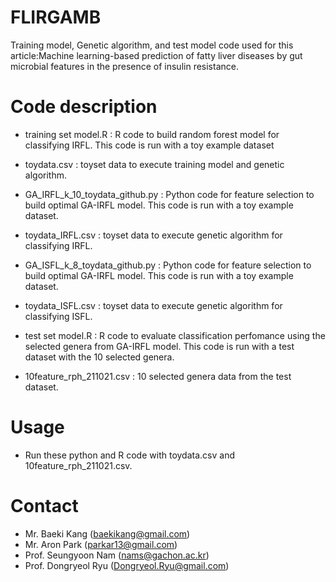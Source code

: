 # FLIRGAMB
Training model, Genetic algorithm, and test model code used for this article:Machine learning-based prediction of fatty liver diseases by gut microbial features in the presence of insulin resistance.

# Code description
- training set model.R : R code to build random forest model for classifying IRFL. This code is run with a toy example dataset
- toydata.csv : toyset data to execute training model and genetic algorithm.
- GA_IRFL_k_10_toydata_github.py : Python code for feature selection to build optimal GA-IRFL model. This code is run with a toy example dataset.
- toydata_IRFL.csv : toyset data to execute genetic algorithm for classifying IRFL.
- GA_ISFL_k_8_toydata_github.py : Python code for feature selection to build optimal GA-IRFL model. This code is run with a toy example dataset.
- toydata_ISFL.csv : toyset data to execute genetic algorithm for classifying ISFL.

- test set model.R : R code to evaluate classification perfomance using the selected genera from GA-IRFL model. This code is run with a test dataset with the 10 selected genera.
- 10feature_rph_211021.csv : 10 selected genera data from the test dataset.

# Usage
- Run these python and R code with toydata.csv and 10feature_rph_211021.csv.

# Contact
- Mr. Baeki Kang (baekikang@gmail.com)
- Mr. Aron Park (parkar13@gmail.com)
- Prof. Seungyoon Nam (nams@gachon.ac.kr)
- Prof. Dongryeol Ryu (Dongryeol.Ryu@gmail.com)
